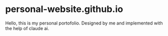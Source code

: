 # personal-website.github.io
Hello, this is my personal portofolio.
Designed by me and implemented with the help of claude ai.
